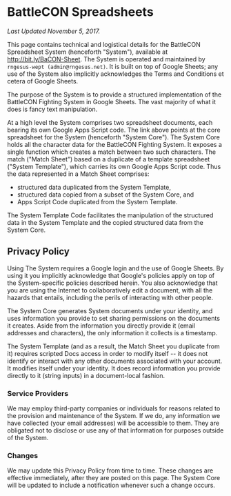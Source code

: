# BattleCON Spreadsheets

*Last Updated November 5, 2017.*

This page contains technical and logistical details for the BattleCON Spreadsheet System (henceforth "System"), available at http://bit.ly/BaCON-Sheet. The System is operated and maintained by `rngesus-wept (admin@rngesus.net)`. It is built on top of Google Sheets; any use of the System also implicitly acknowledges the Terms and Conditions et cetera of Google Sheets.

The purpose of the System is to provide a structured implementation of the BattleCON Fighting System in Google Sheets. The vast majority of what it does is fancy text manipulation.

At a high level the System comprises two spreadsheet documents, each bearing its own Google Apps Script code. The link above points at the core spreadsheet for the System (henceforth "System Core"). The System Core holds all the character data for the BattleCON Fighting System. It exposes a single function which creates a match between two such characters. The match ("Match Sheet") based on a duplicate of a template spreadsheet ("System Template"), which carries its own Google Apps Script code. Thus the data represented in a Match Sheet comprises:
  * structured data duplicated from the System Template,
  * structured data copied from a subset of the System Core, and
  * Apps Script Code duplicated from the System Template.

The System Template Code facilitates the manipulation of the structured data in the System Template and the copied structured data from the System Core.

## Privacy Policy

Using The System requires a Google login and the use of Google Sheets. By using it you implicitly acknowledge that Google's policies apply on top of the System-specific policies described herein. You also acknowledge that you are using the Internet to collaboratively edit a document, with all the hazards that entails, including the perils of interacting with other people.

The System Core generates System documents under your identity, and uses information you provide to set sharing permissions on the documents it creates. Aside from the information you directly provide it (email addresses and characters), the only information it collects is a timestamp.

The System Template (and as a result, the Match Sheet you duplicate from it) requires scripted Docs access in order to modify itself -- it does not identify or interact with any other documents associated with your account. It modifies itself under your identity. It does record information you provide directly to it (string inputs) in a document-local fashion.

### Service Providers

We may employ third-party companies or individuals for reasons related to the provision and maintenance of the System. If we do, any information we have collected (your email addresses) will be accessible to them. They are obligated not to disclose or use any of that information for purposes outside of the System.

### Changes

We may update this Privacy Policy from time to time. These changes are effective immediately, after they are posted on this page. The System Core will be updated to include a notification whenever such a change occurs.
